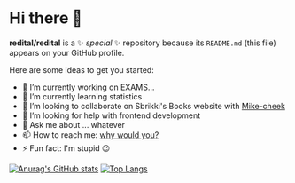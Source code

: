 # Hi there 👋


**redital/redital** is a ✨ _special_ ✨ repository because its `README.md` (this file) appears on your GitHub profile.

Here are some ideas to get you started:

- 🔭 I’m currently working on EXAMS...
- 🌱 I’m currently learning statistics
- 👯 I’m looking to collaborate on Sbrikki's Books website with [Mike-cheek](https://github.com/Mike-cheek)
- 🤔 I’m looking for help with frontend development
- 💬 Ask me about ... whatever
- 📫 How to reach me: [why would you?](https://sites.google.com/view/raffaello-ippolito/home)
- ⚡ Fun fact: I'm stupid 😉
<!--
-->
[![Anurag's GitHub stats](https://github-readme-stats.vercel.app/api?username=redital&show_icons=true&theme=dark&hide_border=true)](https://github.com/anuraghazra/github-readme-stats)
[![Top Langs](https://github-readme-stats.vercel.app/api/top-langs/?username=redital&layout=compact&theme=dark&hide_border=true&langs_count=8)](https://github.com/anuraghazra/github-readme-stats)
